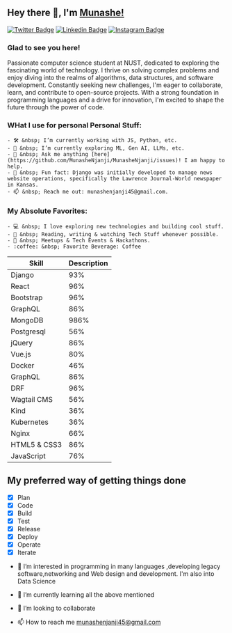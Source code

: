 ## Hey there 👋, I'm [Munashe!](https://github.com/MunasheNjanji/)

[![Twitter Badge](https://img.shields.io/badge/-Twitter-00acee?style=flat-square&logo=Twitter&logoColor=white)](https://twitter.com/munashe_njanji)
[![Linkedin Badge](https://img.shields.io/badge/-LinkedIn-0e76a8?style=flat-square&logo=Linkedin&logoColor=white)](https://linkedin.com/in/https://www.linkedin.com/in/munashe-njanji-9ab254174/)
[![Instagram Badge](https://img.shields.io/badge/-Instagram-e4405f?style=flat-square&logo=Instagram&logoColor=white)](https://instagram.com/MunasheNjanji/)

### Glad to see you here! &nbsp;

Passionate computer science student at NUST, dedicated to exploring the fascinating world of technology. I thrive on solving complex problems and enjoy diving into the realms of algorithms, data structures, and software development. Constantly seeking new challenges, I'm eager to collaborate, learn, and contribute to open-source projects. With a strong foundation in programming languages and a drive for innovation, I'm excited to shape the future through the power of code.

### WHat I use for personal Personal Stuff:
   
    - 🛠 &nbsp; I’m currently working with JS, Python, etc.
    - 🚀 &nbsp; I’m currently exploring ML, Gen AI, LLMs, etc.
    - 💬 &nbsp; Ask me anything [here](https://github.com/MunasheNjanji/MunasheNjanji/issues)! I am happy to help.
    - 👾 &nbsp; Fun fact: Django was initially developed to manage news website operations, specifically the Lawrence Journal-World newspaper in Kansas.
    - 📫 &nbsp; Reach me out: munashenjanji45@gmail.com.
### My Absolute Favorites:
    
    - 💻 &nbsp; I love exploring new technologies and building cool stuff.
    - 📰 &nbsp; Reading, writing & watching Tech Stuff whenever possible.
    - 🍕 &nbsp; Meetups & Tech Events & Hackathons.
    - :coffee: &nbsp; Favorite Beverage: Coffee
      
| Skill | Description |
| ----------- | ----------- |
| Django | 93% |
| React | 96% | 
| Bootstrap | 96% |
| GraphQL | 86% |
| MongoDB | 986% |
| Postgresql | 56% |
| jQuery | 86% |
| Vue.js | 80% |
| Docker | 46% |
| GraphQL | 86% |
| DRF | 96% |
| Wagtail CMS | 56% |
| Kind | 36% |
| Kubernetes | 36% |
| Nginx | 66% |
| HTML5 & CSS3 | 86% |
| JavaScript | 76% |

## My preferred way of getting things done

- [x] Plan
- [x] Code
- [x] Build 
- [x] Test
- [x] Release
- [x] Deploy
- [x] Operate
- [x] Iterate

- 👀 I’m interested in programming in many languages ,developing legacy software,networking and Web design and development. I'm also into Data Science  

- 🌱 I’m currently learning all the above mentioned 
- 💞️ I’m looking to collaborate 
- 📫 How to reach me munashenjanji45@gmail.com

<!---
MunasheNjanji/MunasheNjanji is a ✨ special ✨ repository because its `README.md` (this file) appears on your GitHub profile.
You can click the Preview link to take a look at your changes.
--->
